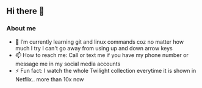 ## Hi there 👋

<!--
**rsauri/rsauri** is a ✨ _special_ ✨ repository because its `README.md` (this file) appears on your GitHub profile.

Here are some ideas to get you started:

- 🔭 I’m currently working on ...
- 🌱 I’m currently learning ...
- 👯 I’m looking to collaborate on ...
- 🤔 I’m looking for help with ...
- 💬 Ask me about ...
- 📫 How to reach me: ...
- 😄 Pronouns: ...
- ⚡ Fun fact: ...
-->

### About me
<ul>
<li>🔭 I’m currently learning git and linux commands coz no matter how much I try I can't go away from using up and down arrow keys</li>
<li>📫 How to reach me: Call or text me if you have my phone number or message me in my social media accounts</li>
<li>⚡ Fun fact: I watch the whole Twilight collection everytime it is shown in Netflix.. more than 10x now</li>
</ul>